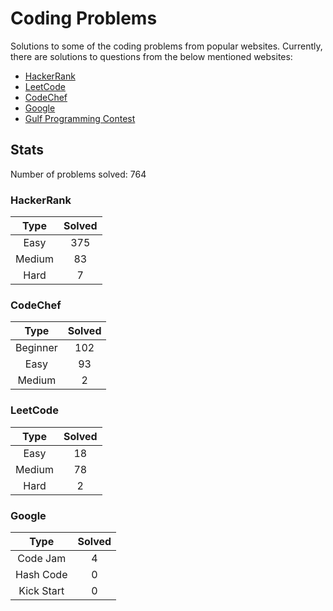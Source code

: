 # Coding Problems

Solutions to some of the coding problems from popular websites. Currently, there are solutions to questions from the below mentioned websites:

*   [HackerRank](HackerRank/ "HackerRank")
*	[LeetCode](LeetCode/ "LeetCode")
*   [CodeChef](CodeChef/ "CodeChef")
*   [Google](Google/ "Google's Coding Competitions")
*   [Gulf Programming Contest](Gulf%20Programming%20Contest/ "GPC")

## Stats

Number of problems solved: 764

### HackerRank

| Type 		| Solved 	|
|:---------:|:---------:|
| Easy 		| 375 		|
| Medium 	| 83 		|
| Hard 		| 7 		|

### CodeChef

| Type 		| Solved 	|
|:---------:|:---------:|
| Beginner 	| 102 		|
| Easy 		| 93 		|
| Medium 	| 2 		|

### LeetCode

| Type 		| Solved 	|
|:---------:|:---------:|
| Easy 		| 18 		|
| Medium 	| 78 		|
| Hard 		| 2 		|

### Google

| Type 			| Solved 	|
|:-------------:|:---------:|
| Code Jam 		| 4 		|
| Hash Code 	| 0 		|
| Kick Start 	| 0 		|
